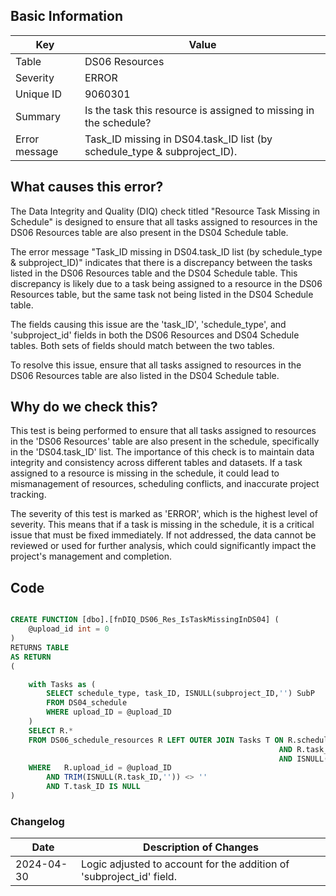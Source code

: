 ## Basic Information

| Key           | Value                                                                    |
| ------------- | ------------------------------------------------------------------------ |
| Table         | DS06 Resources                                                           |
| Severity      | ERROR                                                                    |
| Unique ID     | 9060301                                                                  |
| Summary       | Is the task this resource is assigned to missing in the schedule?        |
| Error message | Task_ID missing in DS04.task_ID list (by schedule_type & subproject_ID). |

## What causes this error?

The Data Integrity and Quality (DIQ) check titled "Resource Task Missing in Schedule" is designed to ensure that all tasks assigned to resources in the DS06 Resources table are also present in the DS04 Schedule table.

The error message "Task_ID missing in DS04.task_ID list (by schedule_type & subproject_ID)" indicates that there is a discrepancy between the tasks listed in the DS06 Resources table and the DS04 Schedule table. This discrepancy is likely due to a task being assigned to a resource in the DS06 Resources table, but the same task not being listed in the DS04 Schedule table.

The fields causing this issue are the 'task_ID', 'schedule_type', and 'subproject_id' fields in both the DS06 Resources and DS04 Schedule tables. Both sets of fields should match between the two tables.

To resolve this issue, ensure that all tasks assigned to resources in the DS06 Resources table are also listed in the DS04 Schedule table.

## Why do we check this?

This test is being performed to ensure that all tasks assigned to resources in the 'DS06 Resources' table are also present in the schedule, specifically in the 'DS04.task_ID' list. The importance of this check is to maintain data integrity and consistency across different tables and datasets. If a task assigned to a resource is missing in the schedule, it could lead to mismanagement of resources, scheduling conflicts, and inaccurate project tracking.

The severity of this test is marked as 'ERROR', which is the highest level of severity. This means that if a task is missing in the schedule, it is a critical issue that must be fixed immediately. If not addressed, the data cannot be reviewed or used for further analysis, which could significantly impact the project's management and completion.

## Code

```sql

CREATE FUNCTION [dbo].[fnDIQ_DS06_Res_IsTaskMissingInDS04] (
	@upload_id int = 0
)
RETURNS TABLE
AS RETURN
(

	with Tasks as (
		SELECT schedule_type, task_ID, ISNULL(subproject_ID,'') SubP
		FROM DS04_schedule
		WHERE upload_ID = @upload_ID
	)
	SELECT R.*
	FROM DS06_schedule_resources R LEFT OUTER JOIN Tasks T ON R.schedule_type = T.schedule_type
														 	AND R.task_ID = T.task_ID
															AND ISNULL(R.subproject_ID,'') = T.SubP
	WHERE 	R.upload_id = @upload_ID
		AND TRIM(ISNULL(R.task_ID,'')) <> ''
		AND T.task_ID IS NULL
)
```

### Changelog

| Date       | Description of Changes                                               |
| ---------- | -------------------------------------------------------------------- |
| 2024-04-30 | Logic adjusted to account for the addition of 'subproject_id' field. |
